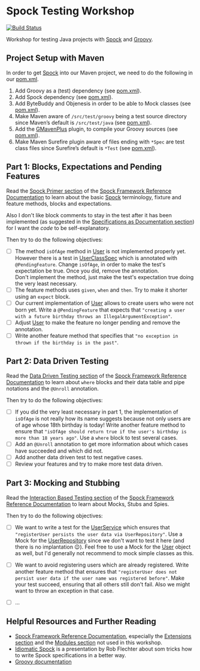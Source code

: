 Spock Testing Workshop
======================

[![Build Status](https://travis-ci.org/mkutz/spock-testing-workshop.svg?branch=master)](https://travis-ci.org/mkutz/spock-testing-workshop)

Workshop for testing Java projects with [Spock] and [Groovy].

Project Setup with Maven
------------------------
In order to get [Spock] into our Maven project, we need to do the following in our [pom.xml].

1. Add Groovy as a (test) dependency (see [pom.xml](pom.xml#L27-L33)).
2. Add Spock dependency (see [pom.xml](pom.xml#L35-L40)).
3. Add ByteBuddy and Objenesis in order to be able to Mock classes (see [pom.xml](pom.xml#L42-L58)).
4. Make Maven aware of `/src/test/groovy` being a test source directory since Maven’s default is `/src/test/java` (see [pom.xml](pom.xml#L77-L78)).
5. Add the [GMavenPlus] plugin, to compile your Groovy sources (see [pom.xml](pom.xml#L81-L95)).
6. Make Maven Surefire plugin aware of files ending with `*Spec` are test class files since Surefire’s default is `*Test` (see [pom.xml](pom.xml#L102-L113)).

Part 1: Blocks, Expectations and Pending Features
-------------------------------------------------
Read the [Spock Primer section] of the [Spock Framework Reference Documentation] to learn about the basic [Spock] terminology, fixture and feature methods, blocks and expectations.

Also I don't like block comments to stay in the test after it has been implemented (as suggested in the [Specifications as Documentation section]) for I want the *code* to be self-explanatory.

Then try to do the following objectives:
- [ ] The method `isOfAge` method in [User] is not implemented properly yet. However there is a test in [UserClassSpec] which is annotated with `@PendingFeature`. Change `isOfAge`, in order to make the test's expectation be true. Once you did, remove the annotation.<br/>
  Don't implement the method, just make the test's expectation true doing the very least necessary.
- [ ] The feature methods uses `given`, `when` and `then`. Try to make it shorter using an `expect` block.
- [ ] Our current implementation of [User] allows to create users who were not born yet. Write a `@PendingFeature` that expects that `"creating a user with a future birthday throws an IllegalArgumentException"`.
- [ ] Adjust [User] to make the feature no longer pending and remove the annotation.
- [ ] Write another feature method that specifies that `"no exception in thrown if the birthday is in the past"`.

Part 2: Data Driven Testing
---------------------------
Read the [Data Driven Testing section] of the [Spock Framework Reference Documentation] to learn about `where` blocks and their data table and pipe notations and the `@Unroll` annotation.

Then try to do the following objectives:
- [ ] If you did the very least necessary in part 1, the implementation of `isOfAge` is not really how its name suggests because not only users are of age whose 18th birthday is today! Write another feature method to ensure that `"isOfAge should return true if the user's birthday is more than 18 years ago"`. Use a `where` block to test several cases.
- [ ] Add an `@Unroll` annotation to get more information about which cases have succeeded and which did not.
- [ ] Add another data driven test to test negative cases.
- [ ] Review your features and try to make more test data driven.

Part 3: Mocking and Stubbing
----------------------------
Read the [Interaction Based Testing section] of the [Spock Framework Reference Documentation] to learn about Mocks, Stubs and Spies.

Then try to do the following objectives:
- [ ] We want to write a test for the [UserService] which ensures that `"registerUser persists the user data via UserRepository"`. Use a Mock for the [UserRepository] since we don't want to test it here (and there is no implantation 😉). Feel free to use a Mock for the [User] object as well, but I'd generally not recommend to mock simple classes as this.
- [ ] We want to avoid registering users which are already registered. Write another feature method that ensures that `"registerUser does not persist user data if the user name was registered before"`. Make your test succeed, ensuring that all others still don't fail. Also we might want to throw an exception in that case.
- [ ] ...


Helpful Resources and Further Reading
-------------------------------------
* [Spock Framework Reference Documentation], especially the [Extensions section] and the [Modules section] not used in this workshop.
* [Idiomatic Spock] is a presentation by Rob Flechter about som tricks how to write Spock specifications in a better way.
* [Groovy documentation]


[GMavenPlus]: <https://github.com/groovy/GMavenPlus>

[Groovy]: <http://www.groovy-lang.org/>
[Groovy documentation]: <http://www.groovy-lang.org/documentation.html>

[Spock]: <http://spockframework.org/>
[Spock Framework Reference Documentation]: <http://docs.spockframework.org/>
[Spock Primer section]: <http://spockframework.org/spock/docs/1.3/spock_primer.html>
[Specifications as Documentation section]: <http://spockframework.org/spock/docs/1.3/spock_primer.html#specs-as-doc>
[Data Driven Testing section]: <http://spockframework.org/spock/docs/1.3/data_driven_testing.html>
[Interaction Based Testing section]: <http://spockframework.org/spock/docs/1.3/interaction_based_testing.html>
[Extensions section]: <http://spockframework.org/spock/docs/1.3/extensions.html>
[Modules section]: <http://spockframework.org/spock/docs/1.3/modules.html>

[Idiomatic Spock]: <https://github.com/robfletcher/idiomatic-spock/blob/master/Idiomatic%20Spock.pdf>

[pom.xml]: <pom.xml>

[User]: <src/main/java/de/assertagile/workshop/spocktesting/User.java>
[UserClassSpec]: <src/test/groovy/de/assertagile/workshop/spocktesting/UserClassSpec.groovy>
[UserEntity]: <src/main/java/de/assertagile/workshop/spocktesting/UserEntity.java>
[UserRepository]: <src/main/java/de/assertagile/workshop/spocktesting/UserRepository.java>
[UserService]: <src/main/java/de/assertagile/workshop/spocktesting/UserService.java>
[UserServiceClassSpec]: <src/test/groovy/de/assertagile/workshop/spocktesting/UserServiceClassSpec.groovy>
